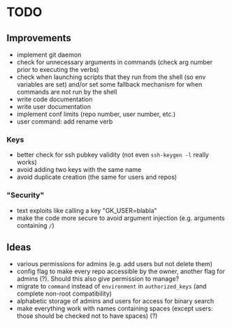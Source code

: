 # TODO


## Improvements
- implement git daemon
- check for unnecessary arguments in commands (check arg number prior to executing the verbs)
- check when launching scripts that they run from the shell (so env variables are set) and/or set some fallback mechanism for when commands are not run by the shell
- write code documentation
- write user documentation
- implement conf limits (repo number, user number, etc.)
- user command: add rename verb

### Keys
- better check for ssh pubkey validity (not even `ssh-keygen -l` really works)
- avoid adding two keys with the same name
- avoid duplicate creation (the same for users and repos)

### "Security"
- text exploits like calling a key "GK_USER=blabla"
- make the code more secure to avoid argument injection (e.g. arguments containing `/`)

## Ideas
- various permissions for admins (e.g. add users but not delete them)
- config flag to make every repo accessible by the owner, another flag for admins (?). Should this also give permission to manage?
- migrate to `command` instead of `environment` in `authorized_keys` (and complete non-root compatibility)
- alphabetic storage of admins and users for access for binary search
- make everything work with names containing spaces (except users: those should be checked not to have spaces) (?)
